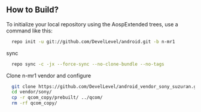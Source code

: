 How to Build?
-------------

To initialize your local repository using the AospExtended trees, use a command like this:

```bash
  repo init -u git://github.com/DevelLevel/android.git -b n-mr1
```

sync

```bash
  repo sync -c -jx --force-sync --no-clone-bundle --no-tags
```

Clone n-mr1 vendor and configure

```bash
  git clone https://github.com/DevelLevel/android_vendor_sony_suzuran.git -b n-mr1 vendor/sony
  cd vendor/sony/
  cp -r qcom_copy/prebuilt/ ../qcom/
  rm -rf qcom_copy/
```
